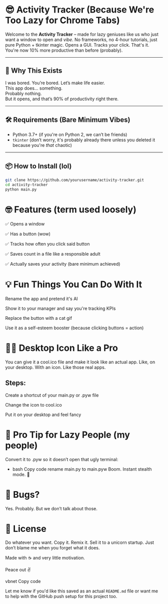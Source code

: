 # 😎 Activity Tracker (Because We're Too Lazy for Chrome Tabs)

Welcome to the **Activity Tracker** – made for lazy geniuses like us who just want a window to open and *vibe*. No frameworks, no 4-hour tutorials, just pure Python + tkinter magic. Opens a GUI. Tracks your click. That's it. You're now 10% more productive than before (probably).

---

## 🐢 Why This Exists

I was bored. You’re bored. Let’s make life easier.  
This app does… something.  
Probably nothing.  
But it opens, and that’s 90% of productivity right there.

---

## 🛠️ Requirements (Bare Minimum Vibes)

- Python 3.7+ (if you're on Python 2, we can’t be friends)
- `tkinter` (don’t worry, it's probably already there unless you deleted it because you're *that* chaotic)

---

## 📦 How to Install (lol)

```bash
git clone https://github.com/yourusername/activity-tracker.git
cd activity-tracker
python main.py
```


# 🤓 Features (term used loosely)
✅ Opens a window

✅ Has a button (wow)

✅ Tracks how often you click said button

✅ Saves count in a file like a responsible adult

✅ Actually saves your activity (bare minimum achieved)


# 💡 Fun Things You Can Do With It
Rename the app and pretend it's AI

Show it to your manager and say you're tracking KPIs

Replace the button with a cat gif

Use it as a self-esteem booster (because clicking buttons = action)

# 🧙‍♂️ Desktop Icon Like a Pro
You can give it a cool.ico file and make it look like an actual app.
Like, on your desktop. With an icon. Like those real apps.

## Steps:

Create a shortcut of your main.py or .pyw file

Change the icon to cool.ico

Put it on your desktop and feel fancy

# 🧠 Pro Tip for Lazy People (my people)
Convert it to .pyw so it doesn’t open that ugly terminal:

- bash
Copy code
rename main.py to main.pyw
Boom. Instant stealth mode. 🎩

# 🐛 Bugs?
Yes. Probably. But we don’t talk about those.

# 🧸 License
Do whatever you want. Copy it. Remix it. Sell it to a unicorn startup.
Just don’t blame me when you forget what it does.

Made with ☕ and very little motivation.

Peace out ✌️

vbnet
Copy code

Let me know if you'd like this saved as an actual `README.md` file or want me to help with the GitHub push setup for this project too.
